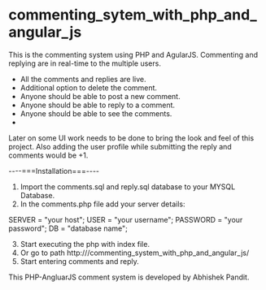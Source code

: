 # commenting_sytem_with_php_and_angular_js
This is the commenting system using PHP and AgularJS. Commenting and replying are in real-time to the multiple users.

* All the comments and replies are live.
* Additional option to delete the comment.
* Anyone should be able to post a new comment.
* Anyone should be able to reply to a comment.
* Anyone should be able to see the comments.
* 
Later on some UI work needs to be done to bring the look and feel of this project.
Also adding the user profile while submitting the reply and comments would be +1.

----===Installation===----
1. Import the comments.sql and reply.sql database to your MYSQL Database.
2. In the comments.php file add your server details: 

SERVER = "your host";
USER = "your username";
PASSWORD = "your password";
DB = "database name";

3. Start executing the php with index file.
4. Or go to path http://<your-host>/commenting_system_with_php_and_angular_js/
5. Start entering comments and reply.


This PHP-AngluarJS comment system is developed by Abhishek Pandit. 
